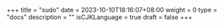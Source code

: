 +++
title = "sudo"
date = 2023-10-10T18:16:07+08:00
weight = 0
type = "docs"
description = ""
isCJKLanguage = true
draft = false
+++